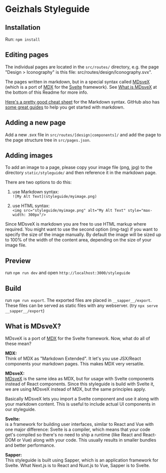 # Geizhals Styleguide

## Installation

Run: `npm install`

## Editing pages

The individual pages are located in the `src/routes/` directory, e.g. the page "Design > Iconography" is this file: src/routes/design/Iconography.svx".

The pages written in markdown, but in a special syntax called [MDsveX](https://github.com/pngwn/MDsveX) (which is a port of [MDX](https://mdxjs.com/) for the [Svelte](https://svelte.dev/) framework). See [What is MDsveX](#what-is-mdsvex) at the bottom of this Readme for more info.

[Here's a pretty good cheat sheet](https://github.com/adam-p/markdown-here/wiki/Markdown-Cheatsheet) for the Markdown syntax. GitHub also has [some great guides](https://help.github.com/en/github/writing-on-github/about-writing-and-formatting-on-github) to help you get started with markdown.

## Adding a new page

Add a new .svx file in `src/routes/[design|components]/` and add the page to the page structure tree in `src/pages.json`.

## Adding images

To add an image to a page, please copy your image file (png, jpg) to the directory `static/styleguide/` and then reference it in the markdown page.

There are two options to do this:

1. use Markdown syntax:  
   `![My Alt Text](styleguide/myimage.png)`

2. use HTML syntax:  
   `<img src="styleguide/myimage.png" alt="My Alt Text" style="max-width: 300px"/>`

Since MDsveX is markdown you are free to use HTML markup where required. You might want to use the second option (img-tag) if you want to specify the size of the image manually. By default the image will be sized up to 100% of the width of the content area, depending on the size of your image file.

## Preview

run `npm run dev` and open `http://localhost:3000/styleguide`

## Build

run `npm run export`. The exported files are placed in `__sapper__/export`. These files can be served as static files with any webserver. (try `npx serve __sapper__/export`)

## What is MDsveX?

MDsveX is a port of [MDX](https://mdxjs.com/) for the Svelte framework. Now, what do all of these mean?

**MDX:**  
Think of MDX as "Markdown Extended". It let's you use JSX/React components your markdown pages. This makes MDX very versatile.

**MDsveX:**  
[MDsveX](https://github.com/pngwn/MDsveX) is the same idea as MDX, but for usage with Svelte components instead of React components. Since this styleguide is build with Svelte it, we are using MDsveX instead of MDX, but the same principles apply.

Basically MDsveX lets you import a Svelte component and use it along with your markdown content. This is useful to include actual UI components in our styleguide.

**Svelte:**  
is a framework for building user interfaces, similar to React and Vue with one major difference: Svelte is a compiler, which means that your code get's compiled so there's no need to ship a runtime (like React and React-DOM or Vue) along with your code. This usually results in smaller bundles and better performance.

**Sapper:**  
This styleguide is built using Sapper, which is an application framework for Svelte. What Next.js is to React and Nuxt.js to Vue, Sapper is to Svelte.
